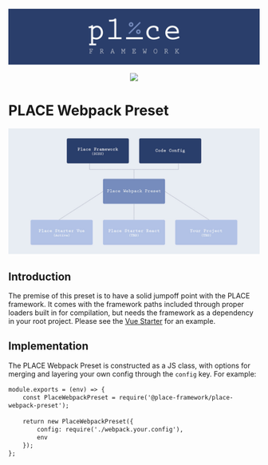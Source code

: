 ![Place Framework Header](https://raw.githubusercontent.com/valespring/place-framework/master/docs/logo-header.gif?sanitize=true)


<p align="center">
<a href="https://www.npmjs.com/package/place-framework" target="_blank">
    <img src="https://img.shields.io/npm/v/@place-framework/place-webpack-preset?style=flat-square">
</a>
</p>



PLACE Webpack Preset
====

![Place Framework Ecosystem Diagram](https://raw.githubusercontent.com/valespring/place-framework/master/docs/ecosystem-diagram.jpg?sanitize=true)

## Introduction

The premise of this preset is to have a solid jumpoff point with the PLACE framework. It comes with the framework paths included through proper loaders built in for compilation, but needs the framework as a dependency in your root project. Please see the [Vue Starter](https://www.npmjs.com/package/@place-framework/place-framework-starter-vue) for an example.

## Implementation

The PLACE Webpack Preset is constructed as a JS class, with options for merging and layering your own config through the `config` key. For example:

```
module.exports = (env) => {
	const PlaceWebpackPreset = require('@place-framework/place-webpack-preset');

	return new PlaceWebpackPreset({
		config: require('./webpack.your.config'),
		env
	});
};
```